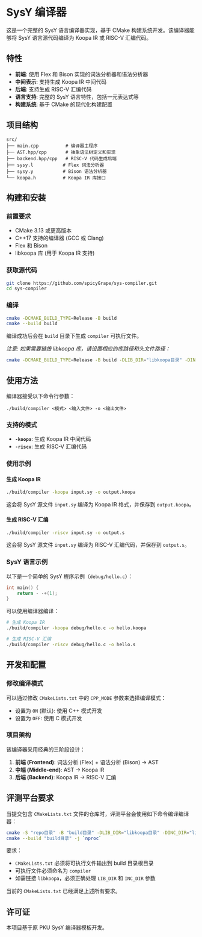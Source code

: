# SysY 编译器

这是一个完整的 SysY 语言编译器实现，基于 CMake 构建系统开发。该编译器能够将 SysY 语言源代码编译为 Koopa IR 或 RISC-V 汇编代码。

## 特性

- **前端**: 使用 Flex 和 Bison 实现的词法分析器和语法分析器
- **中间表示**: 支持生成 Koopa IR 中间代码
- **后端**: 支持生成 RISC-V 汇编代码
- **语言支持**: 完整的 SysY 语言特性，包括一元表达式等
- **构建系统**: 基于 CMake 的现代化构建配置

## 项目结构

```
src/
├── main.cpp          # 编译器主程序
├── AST.hpp/cpp       # 抽象语法树定义和实现
├── backend.hpp/cpp   # RISC-V 代码生成后端
├── sysy.l           # Flex 词法分析器
├── sysy.y           # Bison 语法分析器
└── koopa.h          # Koopa IR 库接口
```

## 构建和安装

### 前置要求

- CMake 3.13 或更高版本
- C++17 支持的编译器 (GCC 或 Clang)
- Flex 和 Bison
- libkoopa 库 (用于 Koopa IR 支持)

### 获取源代码

```sh
git clone https://github.com/spicyGrape/sys-compiler.git
cd sys-compiler
```

### 编译

```sh
cmake -DCMAKE_BUILD_TYPE=Release -B build
cmake --build build
```

编译成功后会在 `build` 目录下生成 `compiler` 可执行文件。

*注意: 如果需要链接 libkoopa 库，请设置相应的库路径和头文件路径：*

```sh
cmake -DCMAKE_BUILD_TYPE=Release -B build -DLIB_DIR="libkoopa目录" -DINC_DIR="libkoopa头文件目录"
```




## 使用方法

编译器接受以下命令行参数：

```
./build/compiler <模式> <输入文件> -o <输出文件>
```

### 支持的模式

- **`-koopa`**: 生成 Koopa IR 中间代码
- **`-riscv`**: 生成 RISC-V 汇编代码

### 使用示例

#### 生成 Koopa IR

```sh
./build/compiler -koopa input.sy -o output.koopa
```

这会将 SysY 源文件 `input.sy` 编译为 Koopa IR 格式，并保存到 `output.koopa`。

#### 生成 RISC-V 汇编

```sh
./build/compiler -riscv input.sy -o output.s
```

这会将 SysY 源文件 `input.sy` 编译为 RISC-V 汇编代码，并保存到 `output.s`。

### SysY 语言示例

以下是一个简单的 SysY 程序示例（`debug/hello.c`）：

```c
int main() { 
    return - -+(1); 
}
```

可以使用编译器编译：

```sh
# 生成 Koopa IR
./build/compiler -koopa debug/hello.c -o hello.koopa

# 生成 RISC-V 汇编
./build/compiler -riscv debug/hello.c -o hello.s
```

## 开发和配置

### 修改编译模式

可以通过修改 `CMakeLists.txt` 中的 `CPP_MODE` 参数来选择编译模式：

- 设置为 `ON` (默认): 使用 C++ 模式开发
- 设置为 `OFF`: 使用 C 模式开发

### 项目架构

该编译器采用经典的三阶段设计：

1. **前端 (Frontend)**: 词法分析 (Flex) + 语法分析 (Bison) → AST
2. **中端 (Middle-end)**: AST → Koopa IR
3. **后端 (Backend)**: Koopa IR → RISC-V 汇编

## 评测平台要求

当提交包含 `CMakeLists.txt` 文件的仓库时，评测平台会使用如下命令编译编译器：

```sh
cmake -S "repo目录" -B "build目录" -DLIB_DIR="libkoopa目录" -DINC_DIR="libkoopa头文件目录"
cmake --build "build目录" -j `nproc`
```

要求：
- `CMakeLists.txt` 必须将可执行文件输出到 build 目录根目录
- 可执行文件必须命名为 `compiler`
- 如需链接 `libkoopa`，必须正确处理 `LIB_DIR` 和 `INC_DIR` 参数

当前的 `CMakeLists.txt` 已经满足上述所有要求。

## 许可证

本项目基于原 PKU SysY 编译器模板开发。
